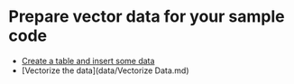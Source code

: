 # Prepare vector data for your sample code 

- [Create a table and insert some data](../data/my_data.md)
- [Vectorize the data](data/Vectorize Data.md)
  
